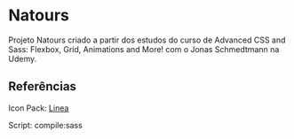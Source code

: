 # Natours

Projeto Natours criado a partir dos estudos do curso de Advanced CSS and Sass: Flexbox, Grid, Animations and More! com o Jonas Schmedtmann na Udemy.

## Referências

Icon Pack: [Linea](https://linea.io)

Script: compile:sass
